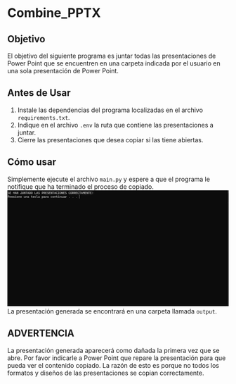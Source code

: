 # Combine_PPTX

## Objetivo

El objetivo del siguiente programa es juntar todas las presentaciones de Power Point que se encuentren en una carpeta indicada por el usuario en una sola presentación de Power Point.

## Antes de Usar

1. Instale las dependencias del programa localizadas en el archivo `requirements.txt`.
2. Indique en el archivo `.env` la ruta que contiene las presentaciones a juntar.
3. Cierre las presentaciones que desea copiar si las tiene abiertas.
## Cómo usar
Simplemente ejecute el archivo `main.py` y espere a que el programa le notifique que ha terminado el proceso de copiado.
![alt text](image.png)
La presentación generada se encontrará en una carpeta llamada `output`.
## ADVERTENCIA
La presentación generada aparecerá como dañada la primera vez que se abre. Por favor indicarle a Power Point que repare la presentación para que pueda ver el contenido copiado. La razón de esto es porque no todos los formatos y diseños de las presentaciones se copian correctamente.